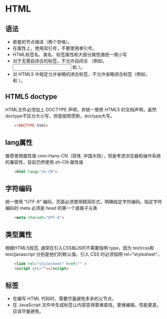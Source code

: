 
# HTML

## 语法

- 嵌套的节点缩进（两个空格）。
- 在属性上，使用双引号，不要使用单引号。
- HTML标签名、类名、标签属性和大部分属性值统一用小写
- 对于无需自闭合的标签，不允许自闭合 （例如，<input> 和 <img>）。
- 对 HTML5 中规定允许省略的闭合标签，不允许省略闭合标签（例如，</li> 和 </body>）。

## HTML5 doctype

HTML文件必须加上 DOCTYPE 声明，并统一使用 HTML5 的文档声明，虽然doctype不区分大小写，但是按照惯例，doctype大写。

```html
    <!DOCTYPE html>
```

## lang属性

推荐使用属性值 cmn-Hans-CN（简体, 中国大陆），但是考虑浏览器和操作系统的兼容性，目前仍然使用 zh-CN 属性值

```html
    <html lang="zh-CN">
```

## 字符编码

统一使用 “UTF-8” 编码，页面必须使用精简形式，明确指定字符编码。指定字符编码的 meta 必须是 head 的第一个直接子元素

```html
    <meta charset="UTF-8">
```

## 类型属性

根据HTML5规范, 通常在引入CSS和JS时不需要指明 type，因为 text/css和 text/javascript 分别是他们的默认值。引入 CSS 时必须指明 rel="stylesheet"。

```html
    <link rel="stylesheet" href="" >
    <script src=""></script>
```


## 标签

- 在编写 HTML 代码时，需要尽量避免多余的父节点。
- 在 JavaScript 文件中生成标签让内容变得更难查找，更难编辑，性能更差。应该尽量避免。
